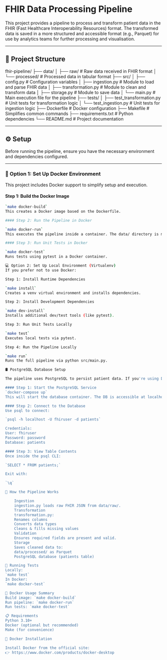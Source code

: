 # FHIR Data Processing Pipeline

This project provides a pipeline to process and transform patient data in the FHIR (Fast Healthcare Interoperability Resources) format. The transformed data is saved in a more structured and accessible format (e.g., Parquet) for use by analytics teams for further processing and visualisation.

---

## 📁 Project Structure

fhir-pipeline/
├── data/
│ ├── raw/ # Raw data received in FHIR format
│ └── processed/ # Processed data in tabular format
├── src/
│ ├── config.py # Configuration variables
│ ├── ingestion.py # Module to load and parse FHIR data
│ ├── transformation.py # Module to clean and transform data
│ ├── storage.py # Module to save data
│ └── main.py # Main execution file for the pipeline
├── tests/
│ ├── test_transformation.py # Unit tests for transformation logic
│ └── test_ingestion.py # Unit tests for ingestion logic
├── Dockerfile # Docker configuration
├── Makefile # Simplifies common commands
├── requirements.txt # Python dependencies
└── README.md # Project documentation

---

## ⚙️ Setup

Before running the pipeline, ensure you have the necessary environment and dependencies configured.

---

### 🐳 Option 1: Set Up Docker Environment

This project includes Docker support to simplify setup and execution.

#### Step 1: Build the Docker Image
```bash
`make docker-build`
This creates a Docker image based on the Dockerfile.

#### Step 2: Run the Pipeline in Docker

`make docker-run`
This executes the pipeline inside a container. The data/ directory is mounted, so processed data is stored locally in data/processed/.

#### Step 3: Run Unit Tests in Docker

`make docker-test`
Runs tests using pytest in a Docker container.

💻 Option 2: Set Up Local Environment (Virtualenv)
If you prefer not to use Docker:

Step 1: Install Runtime Dependencies

`make install`
Creates a venv virtual environment and installs dependencies.

Step 2: Install Development Dependencies

`make dev-install`
Installs additional dev/test tools (like pytest).

Step 3: Run Unit Tests Locally

`make test`
Executes local tests via pytest.

Step 4: Run the Pipeline Locally

`make run`
Runs the full pipeline via python src/main.py.

🛢 PostgreSQL Database Setup

The pipeline uses PostgreSQL to persist patient data. If you're using Docker, the database setup is automated via docker-compose.

#### Step 1: Start the PostgreSQL Service
`docker-compose up`
This will start the database container. The DB is accessible at localhost:5432.

#### Step 2: Connect to the Database
Use psql to connect:

`psql -h localhost -U fhiruser -d patients`

Credentials:
User: fhiruser
Password: password
Database: patients

#### Step 3: View Table Contents
Once inside the psql CLI:

`SELECT * FROM patients;`

Exit with:

`\q`

🔄 How the Pipeline Works

    Ingestion
    ingestion.py loads raw FHIR JSON from data/raw/.
    Transformation
    transformation.py:
    Renames columns
    Converts data types
    Cleans & fills missing values
    Validation
    Ensures required fields are present and valid.
    Storage
    Saves cleaned data to:
    data/processed/ as Parquet
    PostgreSQL database (patients table)

🧪 Running Tests
Locally:
`make test`
In Docker:
`make docker-test`

🐳 Docker Usage Summary
Build image: `make docker-build`
Run pipeline: `make docker-run`
Run tests: `make docker-test`

📋 Requirements
Python 3.10+
Docker (optional but recommended)
Make (for convenience)

🧰 Docker Installation

Install Docker from the official site:
👉 https://www.docker.com/products/docker-desktop

